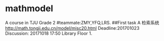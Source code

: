 # mathmodel
A course in TJU Grade 2 
#teammate:ZMY,YFQ,LRS.
##First task
A  检索系统  http://math.tongji.edu.cn/model/misc20.html
Deadline:201701023
Discussion: 20171018 17:50 Library Floor 1.
